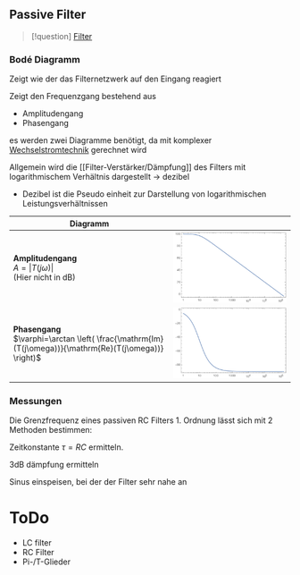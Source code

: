 ## Passive Filter

> [!question] [Filter](Filter-Verstärker/Filter.md)

### Bodé Diagramm

Zeigt wie der das Filternetzwerk auf den Eingang reagiert

Zeigt den Frequenzgang bestehend aus
- Amplitudengang
- Phasengang

es werden zwei Diagramme benötigt, da mit komplexer [Wechselstromtechnik](Wechselstromtechnik.md) gerechnet wird

Allgemein wird die [[Filter-Verstärker/Dämpfung]] des Filters mit logarithmischem Verhältnis dargestellt -> dezibel
- Dezibel ist die Pseudo einheit zur Darstellung von logarithmischen Leistungsverhältnissen

| Diagramm                                                                                                   |                                  |
| ---------------------------------------------------------------------------------------------------------- | -------------------------------- |
| **Amplitudengang**<br>$A=\lvert T(j\omega) \rvert$<br>(Hier nicht in dB)                                   | ![500](assets/53_Bode_Mag.png)   |
| **Phasengang**<br>$\varphi=\arctan \left( \frac{\mathrm{Im}(T(j\omega))}{\mathrm{Re}(T(j\omega))} \right)$ | ![500](assets/53_Bode_Phase.png) |

### Messungen

Die Grenzfrequenz eines passiven RC Filters 1. Ordnung lässt sich mit 2 Methoden bestimmen:

Zeitkonstante $\tau = RC$ ermitteln.


3dB dämpfung ermitteln

Sinus einspeisen, bei der der Filter sehr nahe an


# ToDo

- LC filter
- RC Filter
- Pi-/T-Glieder